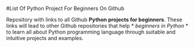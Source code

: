 #List Of Python Project For Beginners On Github

Repository with links to all Github **Python projects for beginners**. These links will lead to other Github repositories that help * *beginners in Python* * to learn all about Python programming language through suitable and intuitive projects and examples.